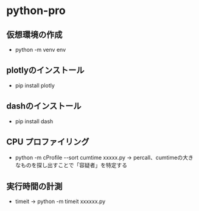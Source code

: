 # python-pro

## 仮想環境の作成
 * python -m venv env

## plotlyのインストール
 * pip install plotly

## dashのインストール
 * pip install dash

## CPU プロファイリング
 * python -m cProfile --sort cumtime xxxxx.py
 → percall、cumtimeの大きなものを探し出すことで「容疑者」を特定する

## 実行時間の計測
 * timeit → python -m timeit xxxxxx.py